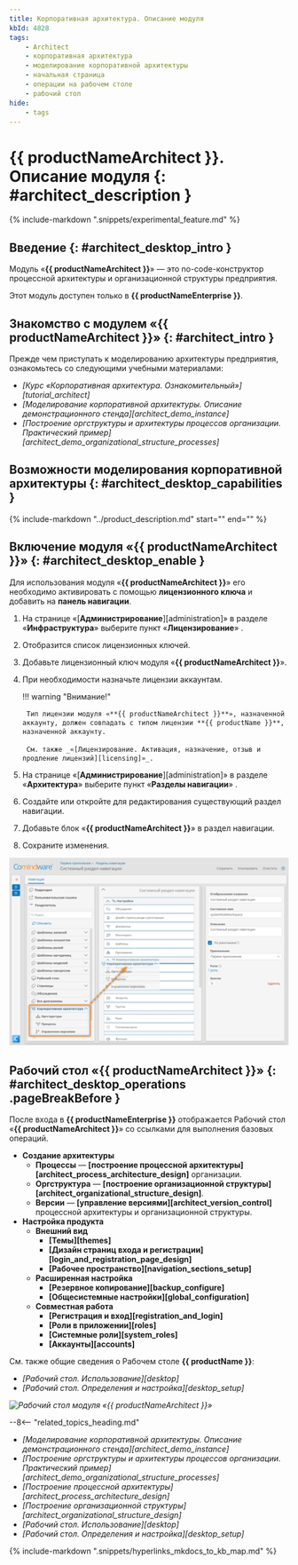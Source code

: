 ```yaml
---
title: Корпоративная архитектура. Описание модуля
kbId: 4828
tags:
    - Architect
    - корпоративная архитектура
    - моделирование корпоративной архитектуры
    - начальная страница
    - операции на рабочем столе
    - рабочий стол
hide:
    - tags
---
```


# {{ productNameArchitect }}. Описание модуля {: #architect_description }

{% include-markdown ".snippets/experimental_feature.md" %}

## Введение {: #architect_desktop_intro }

Модуль «**{{ productNameArchitect }}**» — это no-code-конструктор процессной архитектуры и организационной структуры предприятия.

Этот модуль доступен только в **{{ productNameEnterprise }}**.

## Знакомство с модулем «{{ productNameArchitect }}» {: #architect_intro }

Прежде чем приступать к моделированию архитектуры предприятия, ознакомьтесь со следующими учебными материалами:

- _[Курс «Корпоративная архитектура. Ознакомительный»][tutorial_architect]_
- _[Моделирование корпоративной архитектуры. Описание демонстрационного стенда][architect_demo_instance]_
- _[Построение оргструктуры и архитектуры процессов организации. Практический пример][architect_demo_organizational_structure_processes]_

## Возможности моделирования корпоративной архитектуры {: #architect_desktop_capabilities }

{%
include-markdown "../product_description.md"
start="<!--architect-features-start-->"
end="<!--architect-features-end-->"
%}

## Включение модуля «{{ productNameArchitect }}» {: #architect_desktop_enable }

Для использования модуля «**{{ productNameArchitect }}**» его необходимо активировать с помощью **лицензионного ключа** и добавить на **панель навигации**.

1. На странице «[**Администрирование**][administration]» в разделе «**Инфраструктура**» выберите пункт «**Лицензирование**» <i class="fa-light fa-key"></i>.
2. Отобразится список лицензионных ключей.
3. Добавьте лицензионный ключ модуля «**{{ productNameArchitect }}**».
4. При необходимости назначьте лицензии аккаунтам.

    !!! warning "Внимание!"

        Тип лицензии модуля «**{{ productNameArchitect }}**», назначенной аккаунту, должен совпадать с типом лицензии **{{ productName }}**, назначенной аккаунту.

        См. также _«[Лицензирование. Активация, назначение, отзыв и продление лицензий][licensing]»_.

5. На странице «[**Администрирование**][administration]» в разделе «**Архитектура**» выберите пункт «**Разделы навигации**» <i class=" fal  fa-list-dropdown "></i>.
6. Создайте или откройте для редактирования существующий раздел навигации.
7. Добавьте блок «**{{ productNameArchitect }}**» в раздел навигации.
8. Сохраните изменения.

_![Добавление модуля «{{ productNameArchitect }}» в раздел навигации](img/architect_desktop_navigation_settings.png)_

## Рабочий стол «{{ productNameArchitect }}» {: #architect_desktop_operations .pageBreakBefore }

После входа в **{{ productNameEnterprise }}** отображается Рабочий стол «**{{ productNameArchitect }}**» со ссылками для выполнения базовых операций.

- **Создание архитектуры**
    - **Процессы** — **[построение процессной архитектуры][architect_process_architecture_design]** организации.
    - **Оргструктура** — **[построение организационной структуры][architect_organizational_structure_design]**.
    - **Версии** — **[управление версиями][architect_version_control]** процессной архитектуры и организационной структуры.
- **Настройка продукта**
    - **Внешний вид**
        - **[Темы][themes]**
        - **[Дизайн страниц входа и регистрации][login_and_registration_page_design]**
        - **[Рабочее пространство][navigation_sections_setup]**
    - **Расширенная настройка**
        - **[Резервное копирование][backup_configure]**
        - **[Общесистемные настройки][global_configuration]**
    - **Совместная работа**
        - **[Регистрация и вход][registration_and_login]**
        - **[Роли в приложении][roles]**
        - **[Системные роли][system_roles]**
        - **[Аккаунты][accounts]**

См. также общие сведения о Рабочем столе **{{ productName }}**:

- _[Рабочий стол. Использование][desktop]_
- _[Рабочий стол. Определения и настройка][desktop_setup]_

_![Рабочий стол модуля «{{ productNameArchitect }}»](architect_desktop.png)_

<div class="relatedTopics" markdown="block">

--8<-- "related_topics_heading.md"

- _[Моделирование корпоративной архитектуры. Описание демонстрационного стенда][architect_demo_instance]_
- _[Построение оргструктуры и архитектуры процессов организации. Практический пример][architect_demo_organizational_structure_processes]_
- _[Построение процессной архитектуры][architect_process_architecture_design]_
- _[Построение организационной структуры][architect_organizational_structure_design]_
- _[Рабочий стол. Использование][desktop]_
- _[Рабочий стол. Определения и настройка][desktop_setup]_

</div>

{% include-markdown ".snippets/hyperlinks_mkdocs_to_kb_map.md" %}
